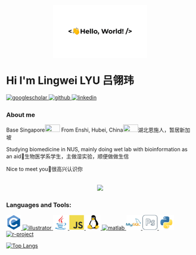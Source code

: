 <div align="center">
<img src="./greetings.gif" align="center" style="width: 50%" />
</div> 

# Hi I'm Lingwei LYU 吕翎玮

<a href="https://scholar.google.com/citations?user=am5KtrcAAAAJ&hl=en" target="_blank">
<img src=https://img.shields.io/badge/googlescholar-%230F9D58?&style=for-the-badge&logo=googlescholar&logoColor=white alt=googlescholar style="margin-bottom: 5px;" />
</a>
<a href="https://github.com/lingweilyu" target="_blank">
<img src=https://img.shields.io/badge/github-%2324292e.svg?&style=for-the-badge&logo=github&logoColor=white alt=github style="margin-bottom: 5px;" />
</a>
<a href="https://www.linkedin.com/in/lingwei-lyu-2bb940332/" target="_blank">
<img src=https://img.shields.io/badge/linkedin-%231E77B5.svg?&style=for-the-badge&logo=linkedin&logoColor=white alt=linkedin style="margin-bottom: 5px;" />
</a>

### About me
Base Singapore<img src="https://emojis.wiki/thumbs/emojis/singapore.webp" width="40" height="20"/> From Enshi, Hubei, China<img src="https://emojis.wiki/thumbs/emojis/china.webp" width="40" height="20"/>湖北恩施人，暂居新加坡

Studying biomedicine in NUS, mainly doing wet lab with bioinformation as an aid🔬生物医学系学生，主做湿实验，顺便做做生信

Nice to meet you🤝很高兴认识你

<h2 align>

<h2 align>

<h2 align>

<p align="center">
  <img width="400" src="https://starecat.com/content/wp-content/uploads/when-your-program-is-a-complete-mess-but-it-does-its-job-pigeon-flying.jpg" />
</p>
<h3 align="left">Languages and Tools:</h3>
<p align="left"> <a href="https://www.cprogramming.com/" target="_blank" rel="noreferrer"> <img src="https://raw.githubusercontent.com/devicons/devicon/master/icons/c/c-original.svg" alt="c" width="40" height="40"/> </a> <a href="https://www.adobe.com/in/products/illustrator.html" target="_blank" rel="noreferrer"> <img src="https://www.vectorlogo.zone/logos/adobe_illustrator/adobe_illustrator-icon.svg" alt="illustrator" width="40" height="40"/> </a> <a href="https://www.java.com" target="_blank" rel="noreferrer"> <img src="https://raw.githubusercontent.com/devicons/devicon/master/icons/java/java-original.svg" alt="java" width="40" height="40"/> </a> <a href="https://developer.mozilla.org/en-US/docs/Web/JavaScript" target="_blank" rel="noreferrer"> <img src="https://raw.githubusercontent.com/devicons/devicon/master/icons/javascript/javascript-original.svg" alt="javascript" width="40" height="40"/> </a> <a href="https://www.linux.org/" target="_blank" rel="noreferrer"> <img src="https://raw.githubusercontent.com/devicons/devicon/master/icons/linux/linux-original.svg" alt="linux" width="40" height="40"/> </a> <a href="https://www.mathworks.com/" target="_blank" rel="noreferrer"> <img src="https://upload.wikimedia.org/wikipedia/commons/2/21/Matlab_Logo.png" alt="matlab" width="40" height="40"/> </a> <a href="https://www.mysql.com/" target="_blank" rel="noreferrer"> <img src="https://raw.githubusercontent.com/devicons/devicon/master/icons/mysql/mysql-original-wordmark.svg" alt="mysql" width="40" height="40"/> </a> <a href="https://www.photoshop.com/en" target="_blank" rel="noreferrer"> <img src="https://raw.githubusercontent.com/devicons/devicon/master/icons/photoshop/photoshop-line.svg" alt="photoshop" width="40" height="40"/> </a> <a href="https://www.python.org" target="_blank" rel="noreferrer"> <img src="https://raw.githubusercontent.com/devicons/devicon/master/icons/python/python-original.svg" alt="python" width="40" height="40"/> </a> <a href="https://www.r-project.org" target="_blank" rel="noreferrer"> <img src="https://www.r-project.org/Rlogo.png" alt="r-project" width="40" height="40"/> </p>

[![Top Langs](https://github-readme-stats.vercel.app/api/top-langs/?username=lingweilyu)](https://github.com/anuraghazra/github-readme-stats)
<!--
**lingweilyu/lingweilyu** is a ✨ _special_ ✨ repository because its `README.md` (this file) appears on your GitHub profile.
Here are some ideas to get you started:

- 🔭 I’m currently working on ...
- 🌱 I’m currently learning ...
- 👯 I’m looking to collaborate on ...
- 🤔 I’m looking for help with ...
- 💬 Ask me about ...
- 📫 How to reach me: ...
- 😄 Pronouns: ...
- ⚡ Fun fact: ...
-->
